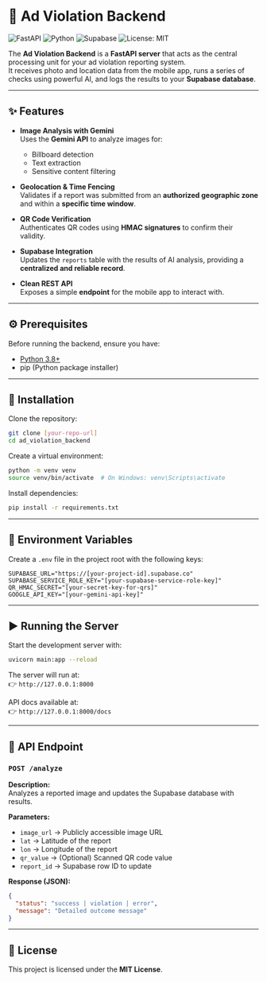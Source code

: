 # 🤖 Ad Violation Backend

![FastAPI](https://img.shields.io/badge/FastAPI-109989?logo=fastapi&logoColor=white&style=flat-square)
![Python](https://img.shields.io/badge/Python-3.8+-blue?style=flat-square&logo=python)
![Supabase](https://img.shields.io/badge/Supabase-3ECF8E?logo=supabase&logoColor=white&style=flat-square)
![License: MIT](https://img.shields.io/badge/License-MIT-yellow.svg?style=flat-square)

The **Ad Violation Backend** is a **FastAPI server** that acts as the central processing unit for your ad violation reporting system.  
It receives photo and location data from the mobile app, runs a series of checks using powerful AI, and logs the results to your **Supabase database**.

---

## ✨ Features

- **Image Analysis with Gemini**  
  Uses the **Gemini API** to analyze images for:  
  - Billboard detection  
  - Text extraction  
  - Sensitive content filtering  

- **Geolocation & Time Fencing**  
  Validates if a report was submitted from an **authorized geographic zone** and within a **specific time window**.  

- **QR Code Verification**  
  Authenticates QR codes using **HMAC signatures** to confirm their validity.  

- **Supabase Integration**  
  Updates the `reports` table with the results of AI analysis, providing a **centralized and reliable record**.  

- **Clean REST API**  
  Exposes a simple **endpoint** for the mobile app to interact with.  

---

## ⚙️ Prerequisites

Before running the backend, ensure you have:

- [Python 3.8+](https://www.python.org/downloads/)  
- pip (Python package installer)  

---

## 🚀 Installation

Clone the repository:

```bash
git clone [your-repo-url]
cd ad_violation_backend
```

Create a virtual environment:

```bash
python -m venv venv
source venv/bin/activate  # On Windows: venv\Scripts\activate
```

Install dependencies:

```bash
pip install -r requirements.txt
```

---

## 🔑 Environment Variables

Create a `.env` file in the project root with the following keys:

```env
SUPABASE_URL="https://[your-project-id].supabase.co"
SUPABASE_SERVICE_ROLE_KEY="[your-supabase-service-role-key]"
QR_HMAC_SECRET="[your-secret-key-for-qrs]"
GOOGLE_API_KEY="[your-gemini-api-key]"
```

---

## ▶️ Running the Server

Start the development server with:

```bash
uvicorn main:app --reload
```

The server will run at:  
👉 `http://127.0.0.1:8000`  

API docs available at:  
👉 `http://127.0.0.1:8000/docs`  

---

## 📌 API Endpoint

### `POST /analyze`

**Description:**  
Analyzes a reported image and updates the Supabase database with results.  

**Parameters:**  
- `image_url` → Publicly accessible image URL  
- `lat` → Latitude of the report  
- `lon` → Longitude of the report  
- `qr_value` → (Optional) Scanned QR code value  
- `report_id` → Supabase row ID to update  

**Response (JSON):**

```json
{
  "status": "success | violation | error",
  "message": "Detailed outcome message"
}
```

---

## 📜 License

This project is licensed under the **MIT License**.  
